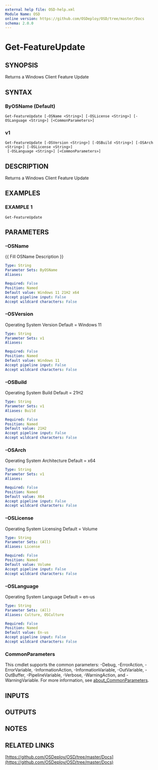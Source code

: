 ```yaml
---
external help file: OSD-help.xml
Module Name: OSD
online version: https://github.com/OSDeploy/OSD/tree/master/Docs
schema: 2.0.0
---
```


# Get-FeatureUpdate

## SYNOPSIS
Returns a Windows Client Feature Update

## SYNTAX

### ByOSName (Default)
```
Get-FeatureUpdate [-OSName <String>] [-OSLicense <String>] [-OSLanguage <String>] [<CommonParameters>]
```

### v1
```
Get-FeatureUpdate [-OSVersion <String>] [-OSBuild <String>] [-OSArch <String>] [-OSLicense <String>]
 [-OSLanguage <String>] [<CommonParameters>]
```

## DESCRIPTION
Returns a Windows Client Feature Update

## EXAMPLES

### EXAMPLE 1
```
Get-FeatureUpdate
```

## PARAMETERS

### -OSName
{{ Fill OSName Description }}

```yaml
Type: String
Parameter Sets: ByOSName
Aliases:

Required: False
Position: Named
Default value: Windows 11 21H2 x64
Accept pipeline input: False
Accept wildcard characters: False
```

### -OSVersion
Operating System Version
Default = Windows 11

```yaml
Type: String
Parameter Sets: v1
Aliases:

Required: False
Position: Named
Default value: Windows 11
Accept pipeline input: False
Accept wildcard characters: False
```

### -OSBuild
Operating System Build
Default = 21H2

```yaml
Type: String
Parameter Sets: v1
Aliases: Build

Required: False
Position: Named
Default value: 21H2
Accept pipeline input: False
Accept wildcard characters: False
```

### -OSArch
Operating System Architecture
Default = x64

```yaml
Type: String
Parameter Sets: v1
Aliases:

Required: False
Position: Named
Default value: X64
Accept pipeline input: False
Accept wildcard characters: False
```

### -OSLicense
Operating System Licensing
Default = Volume

```yaml
Type: String
Parameter Sets: (All)
Aliases: License

Required: False
Position: Named
Default value: Volume
Accept pipeline input: False
Accept wildcard characters: False
```

### -OSLanguage
Operating System Language
Default = en-us

```yaml
Type: String
Parameter Sets: (All)
Aliases: Culture, OSCulture

Required: False
Position: Named
Default value: En-us
Accept pipeline input: False
Accept wildcard characters: False
```

### CommonParameters
This cmdlet supports the common parameters: -Debug, -ErrorAction, -ErrorVariable, -InformationAction, -InformationVariable, -OutVariable, -OutBuffer, -PipelineVariable, -Verbose, -WarningAction, and -WarningVariable. For more information, see [about_CommonParameters](http://go.microsoft.com/fwlink/?LinkID=113216).

## INPUTS

## OUTPUTS

## NOTES

## RELATED LINKS

[https://github.com/OSDeploy/OSD/tree/master/Docs](https://github.com/OSDeploy/OSD/tree/master/Docs)

